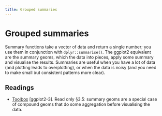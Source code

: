 ```yaml
---
title: Grouped summaries
---
```


<!-- Generated automatically from vis-summaries.yml. Do not edit by hand -->

# Grouped summaries

Summary functions take a vector of data and return a single number; you use them in conjunction with `dplyr::summarise()`. The ggplot2 equivalent are the summary geoms, which the data into pieces, apply some summary and visualise the results.
Summaries are useful when you have a lot of data (and plotting leads to overplotting), or when the data is noisy (and you need to make small but consistent patterns more clear).

## Readings

  * [Toolbox](http://link.springer.com.ezproxy.stanford.edu/chapter/10.1007/978-3-319-24277-4_3) [ggplot2-3].
    Read only §3.5: summary geoms are a special case of compound geoms that do
    some aggregation before visualising the data.



